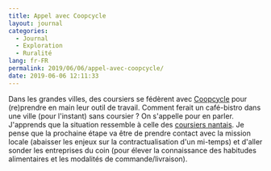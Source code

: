 ```yaml
---
title: Appel avec Coopcycle
layout: journal
categories:
  - Journal
  - Exploration
  - Ruralité
lang: fr-FR
permalink: 2019/06/06/appel-avec-coopcycle/
date: 2019-06-06 12:11:33
---
```


Dans les grandes villes, des coursiers se fédèrent avec [Coopcycle](https://coopcycle.org/) pour (re)prendre en main leur outil de travail. Comment ferait un café-bistro dans une ville (pour l'instant) sans coursier ? On s'appelle pour en parler. J'apprends que la situation ressemble à celle des [coursiers nantais](http://lescoursiersnantais.fr/). Je pense que la prochaine étape va être de prendre contact avec la mission locale (abaisser les enjeux sur la contractualisation d'un mi-temps) et d'aller sonder les entreprises du coin (pour élever la connaissance des habitudes alimentaires et les modalités de commande/livraison).